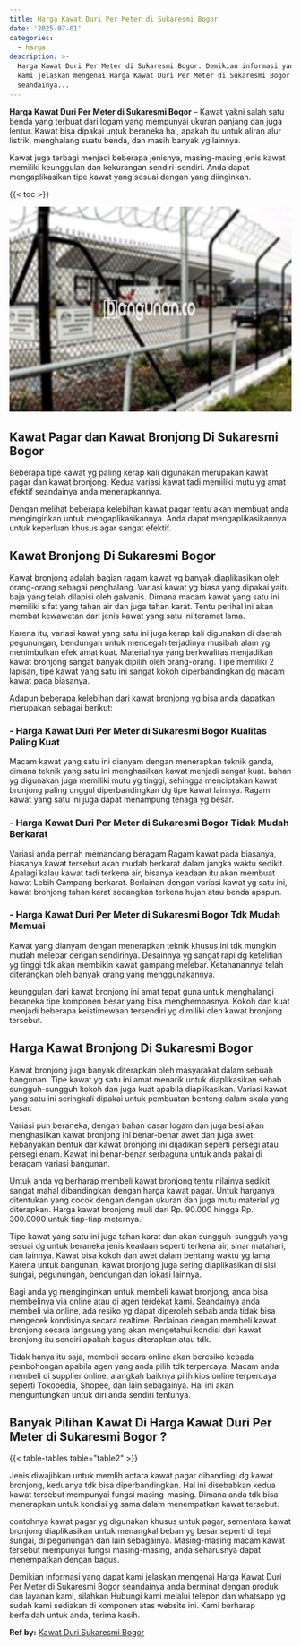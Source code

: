 ```yaml
---
title: Harga Kawat Duri Per Meter di Sukaresmi Bogor
date: '2025-07-01'
categories:
  - harga
description: >-
  Harga Kawat Duri Per Meter di Sukaresmi Bogor. Demikian informasi yang dapat
  kami jelaskan mengenai Harga Kawat Duri Per Meter di Sukaresmi Bogor
  seandainya...
---
```


**Harga Kawat Duri Per Meter di Sukaresmi Bogor** – Kawat yakni salah satu benda yang terbuat dari logam yang mempunyai ukuran panjang dan juga lentur. Kawat bisa dipakai untuk beraneka hal, apakah itu untuk aliran alur listrik, menghalang suatu benda, dan masih banyak yg lainnya.

Kawat juga terbagi menjadi beberapa jenisnya, masing-masing jenis kawat memiliki keunggulan dan kekurangan sendiri-sendiri. Anda dapat mengaplikasikan tipe kawat yang sesuai dengan yang diinginkan.

{{< toc >}}

![Harga Kawat Duri Per Meter di Sukaresmi Bogor](/images/jual-kawat-murah04.png)

## Kawat Pagar dan Kawat Bronjong Di Sukaresmi Bogor

Beberapa tipe kawat yg paling kerap kali digunakan merupakan kawat pagar dan kawat bronjong. Kedua variasi kawat tadi memiliki mutu yg amat efektif seandainya anda menerapkannya.

Dengan melihat beberapa kelebihan kawat pagar tentu akan membuat anda menginginkan untuk mengaplikasikannya. Anda dapat mengaplikasikannya untuk keperluan khusus agar sangat efektif.

## Kawat Bronjong Di Sukaresmi Bogor

Kawat bronjong adalah bagian ragam kawat yg banyak diaplikasikan oleh orang-orang sebagai penghalang. Variasi kawat yg biasa yang dipakai yaitu baja yang telah dilapisi oleh galvanis. Dimana macam kawat yang satu ini memiliki sifat yang tahan air dan juga tahan karat. Tentu perihal ini akan membat kewawetan dari jenis kawat yang satu ini teramat lama.

Karena itu, variasi kawat yang satu ini juga kerap kali digunakan di daerah pegunungan, bendungan untuk mencegah terjadinya musibah alam yg menimbulkan efek amat kuat. Materialnya yang berkwalitas menjadikan kawat bronjong sangat banyak dipilih oleh orang-orang. Tipe memiliki 2 lapisan, tipe kawat yang satu ini sangat kokoh diperbandingkan dg macam kawat pada biasanya.

Adapun beberapa kelebihan dari kawat bronjong yg bisa anda dapatkan merupakan sebagai berikut:

### \- Harga Kawat Duri Per Meter di Sukaresmi Bogor Kualitas Paling Kuat

Macam kawat yang satu ini dianyam dengan menerapkan teknik ganda, dimana teknik yang satu ini menghasilkan kawat menjadi sangat kuat. bahan yg digunakan juga memiliki mutu yg tinggi, sehingga menciptakan kawat bronjong paling unggul diperbandingkan dg tipe kawat lainnya. Ragam kawat yang satu ini juga dapat menampung tenaga yg besar.

### \- Harga Kawat Duri Per Meter di Sukaresmi Bogor Tidak Mudah Berkarat

Variasi anda pernah memandang beragam Ragam kawat pada biasanya, biasanya kawat tersebut akan mudah berkarat dalam jangka waktu sedikit. Apalagi kalau kawat tadi terkena air, bisanya keadaan itu akan membuat kawat Lebih Gampang berkarat. Berlainan dengan variasi kawat yg satu ini, kawat bronjong tahan karat sedangkan terkena hujan atau benda apapun.

### \- Harga Kawat Duri Per Meter di Sukaresmi Bogor Tdk Mudah Memuai

Kawat yang dianyam dengan menerapkan teknik khusus ini tdk mungkin mudah melebar dengan sendirinya. Desainnya yg sangat rapi dg ketelitian yg tinggi tdk akan membikin kawat gampang melebar. Ketahanannya telah diterangkan oleh banyak orang yang menggunakannya.

keunggulan dari kawat bronjong ini amat tepat guna untuk menghalangi beraneka tipe komponen besar yang bisa menghempasnya. Kokoh dan kuat menjadi beberapa keistimewaan tersendiri yg dimiliki oleh kawat bronjong tersebut.

## Harga Kawat Bronjong Di Sukaresmi Bogor

Kawat bronjong juga banyak diterapkan oleh masyarakat dalam sebuah bangunan. Tipe kawat yg satu ini amat menarik untuk diaplikasikan sebab sungguh-sungguh kokoh dan juga kuat apabila diaplikasikan. Variasi kawat yang satu ini seringkali dipakai untuk pembuatan benteng dalam skala yang besar.

Variasi pun beraneka, dengan bahan dasar logam dan juga besi akan menghasilkan kawat bronjong ini benar-benar awet dan juga awet. Kebanyakan bentuk dar kawat bronjong ini dijadikan seperti persegi atau persegi enam. Kawat ini benar-benar serbaguna untuk anda pakai di beragam variasi bangunan.

Untuk anda yg berharap membeli kawat bronjong tentu nilainya sedikit sangat mahal dibandingkan dengan harga kawat pagar. Untuk harganya ditentukan yang cocok dengan dengan ukuran dan juga mutu material yg diterapkan. Harga kawat bronjong muli dari Rp. 90.000 hingga Rp. 300.0000 untuk tiap-tiap meternya.

Tipe kawat yang satu ini juga tahan karat dan akan sungguh-sungguh yang sesuai dg untuk beraneka jenis keadaan seperti terkena air, sinar matahari, dan lainnya. Kawat bisa kokoh dan awet dalam bentang waktu yg lama. Karena untuk bangunan, kawat bronjong juga sering diaplikasikan di sisi sungai, pegunungan, bendungan dan lokasi lainnya.

Bagi anda yg menginginkan untuk membeli kawat bronjong, anda bisa membelinya via online atau di agen terdekat kami. Seandainya anda membeli via online, ada resiko yg dapat diperoleh sebab anda tidak bisa mengecek kondisinya secara realtime. Berlainan dengan membeli kawat bronjong secara langsung yang akan mengetahui kondisi dari kawat bronjong itu sendiri apakah bagus diterapkan atau tdk.

Tidak hanya itu saja, membeli secara online akan beresiko kepada pembohongan apabila agen yang anda pilih tdk terpercaya. Macam anda membeli di supplier online, alangkah baiknya pilih kios online terpercaya seperti Tokopedia, Shopee, dan lain sebagainya. Hal ini akan menguntungkan untuk diri anda sendiri tentunya.

## Banyak Pilihan Kawat Di Harga Kawat Duri Per Meter di Sukaresmi Bogor ?

{{< table-tables table="table2" >}}

Jenis diwajibkan untuk memlih antara kawat pagar dibandingi dg kawat bronjong, keduanya tdk bisa diperbandingkan. Hal ini disebabkan kedua kawat tersebut mempunyai fungsi masing-masing. Dimana anda tdk bisa menerapkan untuk kondisi yg sama dalam menempatkan kawat tersebut.

contohnya kawat pagar yg digunakan khusus untuk pagar, sementara kawat bronjong diaplikasikan untuk menangkal beban yg besar seperti di tepi sungai, di pegunungan dan lain sebagainya. Masing-masing macam kawat tersebut mempunyai fungsi masing-masing, anda seharusnya dapat menempatkan dengan bagus.

Demikian informasi yang dapat kami jelaskan mengenai Harga Kawat Duri Per Meter di Sukaresmi Bogor seandainya anda berminat dengan produk dan layanan kami, silahkan Hubungi kami melalui telepon dan whatsapp yg sudah kami sediakan di komponen atas website ini. Kami berharap berfaidah untuk anda, terima kasih.

**Ref by:** [Kawat Duri Sukaresmi Bogor](https://id.wikipedia.org/wiki/Kawat)
